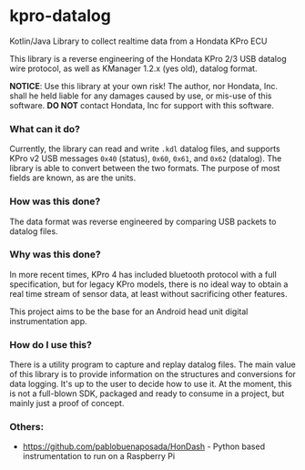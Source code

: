 # kpro-datalog
Kotlin/Java Library to collect realtime data from a Hondata KPro ECU

This library is a reverse engineering of the Hondata KPro 2/3 USB datalog wire protocol,
as well as KManager 1.2.x (yes old), datalog format.

**NOTICE**: Use this library at your own risk!  The author, nor Hondata, Inc. shall he held
liable for any damages caused by use, or mis-use of this software.  **DO NOT** contact Hondata, Inc
for support with this software.

### What can it do?
Currently, the library can read and write `.kdl` datalog files, and supports KPro v2 USB messages 
`0x40` (status), `0x60`, `0x61`, and `0x62` (datalog).  The library is able to convert between
the two formats.  The purpose of most fields are known, as are the units.

### How was this done?
The data format was reverse engineered by comparing USB packets to datalog files.

### Why was this done?
In more recent times, KPro 4 has included bluetooth protocol with a full specification, but for
legacy KPro models, there is no ideal way to obtain a real time stream of sensor data, at least without
sacrificing other features.

This project aims to be the base for an Android head unit digital instrumentation app.

### How do I use this?
There is a utility program to capture and replay datalog files.  The main value of this library 
is to provide information on the structures and conversions for data logging.  It's up to the user
to decide how to use it.  At the moment, this is not a full-blown SDK, packaged and ready to consume
in a project, but mainly just a proof of concept.

### Others:
 - https://github.com/pablobuenaposada/HonDash - Python based instrumentation to run on a Raspberry Pi
